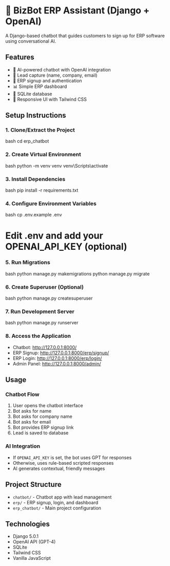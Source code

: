 # 🤖 BizBot ERP Assistant (Django + OpenAI)

A Django-based chatbot that guides customers to sign up for ERP software using conversational AI.

## Features

- 🤖 AI-powered chatbot with OpenAI integration
- 📝 Lead capture (name, company, email)
- 🔐 ERP signup and authentication
- 📊 Simple ERP dashboard
- 💾 SQLite database
- 🎨 Responsive UI with Tailwind CSS

## Setup Instructions

### 1. Clone/Extract the Project

bash
cd erp_chatbot

### 2. Create Virtual Environment

bash
python -m venv venv
venv\Scripts\activate

### 3. Install Dependencies

bash
pip install -r requirements.txt

### 4. Configure Environment Variables

bash
cp .env.example .env

# Edit .env and add your OPENAI_API_KEY (optional)

### 5. Run Migrations

bash
python manage.py makemigrations
python manage.py migrate

### 6. Create Superuser (Optional)

bash
python manage.py createsuperuser

### 7. Run Development Server

bash
python manage.py runserver

### 8. Access the Application

- Chatbot: http://127.0.0.1:8000/
- ERP Signup: http://127.0.0.1:8000/erp/signup/
- ERP Login: http://127.0.0.1:8000/erp/login/
- Admin Panel: http://127.0.0.1:8000/admin/

## Usage

### Chatbot Flow

1. User opens the chatbot interface
2. Bot asks for name
3. Bot asks for company name
4. Bot asks for email
5. Bot provides ERP signup link
6. Lead is saved to database

### AI Integration

- If `OPENAI_API_KEY` is set, the bot uses GPT for responses
- Otherwise, uses rule-based scripted responses
- AI generates contextual, friendly messages

## Project Structure

- `chatbot/` - Chatbot app with lead management
- `erp/` - ERP signup, login, and dashboard
- `erp_chatbot/` - Main project configuration

## Technologies

- Django 5.0.1
- OpenAI API (GPT-4)
- SQLite
- Tailwind CSS
- Vanilla JavaScript

